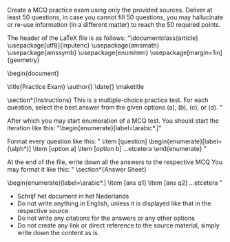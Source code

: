Create a MCQ practice exam using only the provided sources. Deliver at least 50 questions, in case you cannot fill 50 questions, you may hallucinate or re-use information (in a different matter) to reach the 50 required points.

The header of the LaTeX file is as follows:
"\documentclass{article}
\usepackage[utf8]{inputenc}
\usepackage{amsmath}
\usepackage{amssymb}
\usepackage{enumitem}
\usepackage[margin=1in]{geometry}

\begin{document}

\title{Practice Exam}
\author{}
\date{}
\maketitle

\section*{Instructions}
This is a multiple-choice practice test. For each question, select the best answer from the given options (a), (b), (c), or (d).
"

After which you may start enumeration of a MCQ test. 
You should start the iteration like this:
"\begin{enumerate}[label=\arabic*.]"

Format every question like this:
"
\item [question]
\begin{enumerate}[label=(\alph*)]
    \item [option a]
    \item [option b]
    ...etcetera
\end{enumerate}
"

At the end of the file, write down all the answers to the respective MCQ
You may format it like this:
"
\section*{Answer Sheet}

\begin{enumerate}[label=\arabic*.]
\item [ans q1]
\item [ans q2]
...etcetera
"

- Schrijf het document in het Nederlands
- Do not write anything in English, unless it is displayed like that in the respective source
- Do not write any citations for the answers or any other options
- Do not create any link or direct reference to the source material, simply write down the content as is.